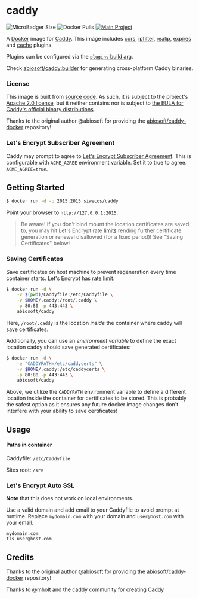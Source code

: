 # caddy

![MicroBadger Size](https://img.shields.io/microbadger/image-size/siwecos/caddy.svg?style=for-the-badge)
![Docker Pulls](https://img.shields.io/docker/pulls/siwecos/caddy.svg?style=for-the-badge)
[![Main Project](https://img.shields.io/badge/Main%20Project-abiosoft%2Fcaddy--docker-blue.svg?style=for-the-badge)](https://github.com/abiosoft/caddy-docker)

A [Docker](https://docker.com) image for [Caddy](https://caddyserver.com). This image includes [cors](https://caddyserver.com/docs/http.cors), [ipfilter](https://caddyserver.com/docs/http.ipfilter), [realip](https://caddyserver.com/docs/http.realip), [expires](https://caddyserver.com/docs/http.expires) and [cache](https://caddyserver.com/docs/http.cache) plugins.

Plugins can be configured via the [`plugins` build arg](#custom-plugins).

Check [abiosoft/caddy:builder](https://github.com/abiosoft/caddy-docker/blob/master/BUILDER.md) for generating cross-platform Caddy binaries.

### License

This image is built from [source code](https://github.com/mholt/caddy). As such, it is subject to the project's [Apache 2.0 license](https://github.com/mholt/caddy/blob/baf6db5b570e36ea2fee30d50f879255a5895370/LICENSE.txt), but it neither contains nor is subject to [the EULA for Caddy's official binary distributions](https://github.com/mholt/caddy/blob/545fa844bbd188c1e5bff6926e5c410e695571a0/dist/EULA.txt).

Thanks to the original author @abiosoft for providing the [abiosoft/caddy-docker](https://github.com/abiosoft/caddy-docker) repository!

### Let's Encrypt Subscriber Agreement

Caddy may prompt to agree to [Let's Encrypt Subscriber Agreement](https://letsencrypt.org/documents/2017.11.15-LE-SA-v1.2.pdf). This is configurable with `ACME_AGREE` environment variable. Set it to true to agree. `ACME_AGREE=true`.


## Getting Started

```sh
$ docker run -d -p 2015:2015 siwecos/caddy
```

Point your browser to `http://127.0.0.1:2015`.

> Be aware! If you don't bind mount the location certificates are saved to, you may hit Let's Encrypt rate [limits](https://letsencrypt.org/docs/rate-limits/) rending further certificate generation or renewal disallowed (for a fixed period)! See "Saving Certificates" below!

### Saving Certificates

Save certificates on host machine to prevent regeneration every time container starts.
Let's Encrypt has [rate limit](https://community.letsencrypt.org/t/rate-limits-for-lets-encrypt/6769).

```sh
$ docker run -d \
    -v $(pwd)/Caddyfile:/etc/Caddyfile \
    -v $HOME/.caddy:/root/.caddy \
    -p 80:80 -p 443:443 \
    abiosoft/caddy
```

Here, `/root/.caddy` is the location _inside_ the container where caddy will save certificates.

Additionally, you can use an _environment variable_ to define the exact location caddy should save generated certificates:

```sh
$ docker run -d \
    -e "CADDYPATH=/etc/caddycerts" \
    -v $HOME/.caddy:/etc/caddycerts \
    -p 80:80 -p 443:443 \
    abiosoft/caddy
```

Above, we utilize the `CADDYPATH` environment variable to define a different location inside the container for
certificates to be stored. This is probably the safest option as it ensures any future docker image changes don't interfere with your ability to save certificates!

## Usage

#### Paths in container

Caddyfile: `/etc/Caddyfile`

Sites root: `/srv`

### Let's Encrypt Auto SSL

**Note** that this does not work on local environments.

Use a valid domain and add email to your Caddyfile to avoid prompt at runtime.
Replace `mydomain.com` with your domain and `user@host.com` with your email.

```
mydomain.com
tls user@host.com
```

## Credits
Thanks to the original author @abiosoft for providing the [abiosoft/caddy-docker](https://github.com/abiosoft/caddy-docker) repository!

Thanks to @mholt and the caddy community for creating [Caddy](https://caddyserver.com)
